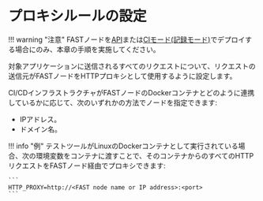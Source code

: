 [doc-node-deployment-api]:          node-deployment.md
[doc-fast-recording-mode]:          ci-mode-recording.md#running-a-fast-node-in-recording-mode

[doc-integration-overview]:         integration-overview.md


#   プロキシルールの設定

!!! warning "注意"
    FASTノードを[API][doc-node-deployment-api]または[CIモード(記録モード)][doc-fast-recording-mode]でデプロイする場合にのみ、本章の手順を実施してください。

対象アプリケーションに送信されるすべてのリクエストについて、リクエストの送信元がFASTノードをHTTPプロキシとして使用するように設定します。

CI/CDインフラストラクチャがFASTノードのDockerコンテナとどのように連携しているかに応じて、次のいずれかの方法でノードを指定できます:
* IPアドレス。
* ドメイン名。

!!! info "例"
    テストツールがLinuxのDockerコンテナとして実行されている場合、次の環境変数をコンテナに渡すことで、そのコンテナからのすべてのHTTPリクエストをFASTノード経由でプロキシできます:
    
    ```
    HTTP_PROXY=http://<FAST node name or IP address>:<port>
    ```